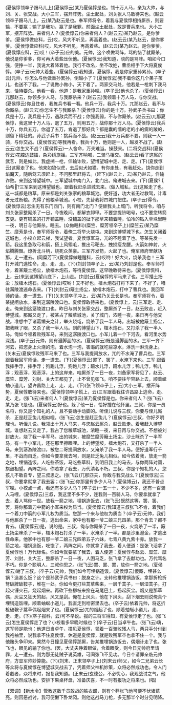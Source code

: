 <!-- { "loadSidebar": true } -->
(夏侯惇领卒子跚马儿上)(夏侯惇云)某乃夏侯惇是也。领十万人马，亲为大帅，与刘、关、张交战。大小三军，摆开阵势。尘土起处，刘关张人马敢待来也。(赵云领卒子跚马儿上，云)某乃赵云是也。奉军师将令，着我与夏侯惇相持厮杀，则要输，不要赢；输了是我功，赢了是我罪。前面尘土起处，敢是曹兵来也。大小三军，摆开阵势。来者何人？(夏侯惇云)你来者何人？(赵云云)某乃赵云，是你爹爹。(夏侯惇做应科，云)哎，风大不听见，再高着些。(赵云云)某乃赵云，是你爹爹。(夏侯惇做应科)哎，风大不听见，再高着些。(赵云云)某乃赵云。是你爹爹。(夏侯惇应科，云)哎！(卒子云)应的美。元帅，这个唤做骂阵，骂的恼了就厮杀。他说是你爹爹，你可再大着些压伏他。(夏侯惇云)我知道，晓的是骂阵。咱如今口强，便挣一半，我说大着降着他。我行不改名，坐不改姓，曹丞相手下大将夏侯惇。(卒子云)元帅大着些。(夏侯惇云)我知道，夏侯惇，我是你家重孙累孙。(卒子云)元帅，你怎么与他做重孙累孙，倒越小了？(夏侯惇云)我不着你这几个弟子孩儿，也送不了我。一了说做小做小，天下着了。两家交马处，他若是一枪刺下我马来，恰待要杀。他看一看，他道：是我家重孙哩。(卒子云)他也杀了。(夏侯惇云)兀那赵云，你领多少人马，与我厮杀来？(赵云云)我领着十万人马，与你交战。(夏侯惇云)你且住者，我拣兵书看一看。他兵十万，我兵十万。兀那赵云，我不与你厮杀。(赵云云)你怎生不与我厮杀？(夏侯惇云)你的是十万。孙武子兵书曰：你兵是十万，我兵是十万，遇敌兵而不战；你强我弱，不与你厮杀。(赵云云)兀那夏侯惇，我这里十万人马，退了五万，则用五万，战你那十万人马。(夏侯惇云)我兵十万，你兵五万。你退了五万，肯退了那好兵？都是囊的懦的老的小的瘸的跛的，则留下精壮的。孙武子兵书：挑兵而不战。(赵云云)我十万兵都不要，则我一人一骑，与你交战。(夏侯惇云)等我再看。我兵十万，他则是一人，越发不战了。(赵云云)怎生又不战？(夏侯惇云)一人舍命，万夫难当。操鼓来。(二将交战科)(夏侯惇云)花腔边鼓擂，杂彩绣旗摇。三军齐呐喊，二骑马相交。(赵云云)看了这厮的武艺，则是如此。我虚搠一枪，佯输诈败，望博望城中走、走、走。(下)(夏侯惇云)这厮走了也。他来如狼似虎，去后似犬如猫。有你走处，有我赶处。饶你走到焰魔天，随后驾云须赶上。不问那里赶将去。(赶下)(赵云上，云)某乃赵云，佯输诈败。来到这博望城中。三军望城中南门入，北门出。俺进城去来。(下)(夏侯?
仙希?三军来到这博望城也，跟着我赶杀进城去来。(做入城私，云)这厮走了也。这一城都是粮草。原来都是刘关张家的粮草城池。便好道，功大者无过救驾，计毒者无过断粮。先得了他粮草城池。小校，先替我将四城门把住。(卒子云)得令。(夏侯惇云)怎生无有东门西门，则有南门北门？便替我关上城门，听我将令，咱与刘关张家整厮杀了一日，今夜晚间，都解衣卸甲。不要您提铃喝号，也不要您转箭支更。更有铺盖的打开铺盖睡，没铺盖的扯下那草来铺着睡，怕冷的钻入草垛里睡一夜，明日与他厮杀。睡去。(众做睡科)(糜竺、糜芳领卒子上)(糜竺云)某乃糜竺、糜芳是也，奉军师将令，着俺二将举火烧屯。来到这博望城下也。怎生关闭着这城也，小校立起云梯，我试望者。夏侯惇军马，兀的不睡着了也。等某先发一箭。我这里急取弓和箭，搭上风翎毛，推出弓靶去，拽损瘦龙腰。火箭如神射，火焰腾腾飘。燎折北斗柄，烧死众英豪。三军齐发箭，火起了也。俺军师府里献功那，走一遭去。(同糜芳下)(夏侯惇做睡醒科，云)哎哟！好大火，烧杀我也！三军打开城门逃性命，走、走、走。(下)(刘封领卒子上，云)某乃刘封是也。奉军师将令，着某簸土扬尘，放檑木炮石，等待夏侯惇。这早晚敢待来也。(夏侯惇慌科，上，云)来到这博望山底下，上山走。(刘封云)夏侯惇的军马来了也。三军播土扬尘；放檑木炮石。(夏侯惇云)哎哟！又不好也，檑木炮石打将下来了。不好了，咱往潺陵渡逃命去来。(下)(刘封云)簸土扬尘，放檑木炮石，打中了曹兵也。我回军师的话，走一遭去。(下)(关末领卒子冲上，云)某乃关云长是也。奉军师将令，着某提闸放水，来到这潺陵渡口也。夏侯惇敢待来也。(夏侯惇上，云)三军走、走、走。俺来到这潺陵渡口也。昨日与刘关张家交战，整厮杀了一日，赵云败走，赶入博望城。那厮又走了，被某占了粮草城池，关了城门，浓睡一夜，来日再与他交战。准想中了诸葛懒夫之计，举火烧屯，烧杀了我一半人马。出城被他簸土扬尘，把我眯了眼，又杀了我一半人马。到的博望山下，檑木炮石，又打杀了我一半人马。俺如今领着败残军马，来到这潺陵渡口也。小军儿着一个下河去，看河里水势深浅。(卒子云)元帅，则有漫脚面的水。(夏侯惇云)既是漫脚面的水。三军一齐下河去，把您身上火烧的泡，着水泡一泡，害渴的就吃些凉水，淋洗一淋洗身上。(关末云)夏侯惇败残军马来了也。三军与我提闸放水，兀的不水淹了曹兵也。三军跟着我回军师话，走一遭去。(下)(夏侯惇云)罢了、罢了，水淹下来也。三军
跟着我摔手浮，摔手浮；狗跑儿浮，狗跑儿浮；跚水儿浮，跚水儿浮；鸭儿浮，鸭儿浮；观音浮，观音浮，上的这岸来。咱厮杀了一日一夜，刘备家军将见了，赵云、糜竺、糜芳、刘封、关大王都见了，止不曾见张飞。咱不要往华容路上去，顺着蜒蚰小道儿，望许昌路上走、走、走。(下)(张飞领卒子上，云)大小三军，摆开阵势，夏侯惇敢待来也。(夏侯惇领卒子慌上，云)三军跟着我往许昌路上逃命，走、走、走。(张飞云)来者何人？(夏侯惇云)某乃夏侯惇是也。你来者何人？(张飞云)某乃张飞是也。(夏侯惇云)好也。躲了他一日，恰好撞在他怀里。三叔，你是一员名将，你又是个知礼的人，且不要动手动脚的。听侄儿说与三叔，你要与侄儿厮杀．正是赶乏兔儿相似哩。(张飞云)怎生是赶乏兔儿？(夏侯惇云)三叔，你好歹明理也。听侄儿说。我领出十万人马来，与您赵云厮杀，赵云败走。着我赶入博望城。谁想赵云又走了。我占了您粮草城池，浓睡一夜，来日再与你交战。不想被刘封放火，烧了我一半军马。出的城来，被糜竺糜芳簸土扬尘，沙土眯杀了一半军马，有一半小军儿，还在那里擦眼哩。上的博望坡，檑木炮石，又打杀了一半人马。来到潺游陵渡口，被您二哥提闸放水，又淹杀了我一半人马。便好道军行千里，不战而自乏。你如今要拿我去呵，则是赶乏兔儿相似。如今依着我，放走一箭之地，埋锅造饭。人吃些茶饭，马吃些草料，到明日我上的马去，与你两阵对圆，旗鼓相望。两阵之间，你若拿了我去，万代清名不朽。三叔，你是个知礼的人，您孩儿不敢自专，望三叔思之。(张飞云)兀那匹夫，你敢与我交战么？(夏侯惇云)三叔，你要拿就拿了我去罢；(张飞云)你那里有多少人马？(夏侯博云)，我还不普点军哩。小校点一点，看还有多少人马？(卒子云)一五一十，不少不多，还有一百骑人马哩。(夏侯惇云)三叔，我这里不多不少，连我则一百骑人马，你要拿就拿了去，着人骂你一世。放我一箭之地，埋锅造饭去，(张飞云)既然这等，罢、罢、罢，将你那着刀中箭的小军来权为质当。(夏侯惇云)我知道三叔张飞不肯，着我们一个着刀中箭的小军儿权为质当。您那一个来与他权为质当？(卒子云)元帅，我们与他厮杀了一日一夜，逃出命来，家中也有那一爷二娘三兄四弟，那个肯去？都不肯去。(夏侯惇云)是，说的是。三叔，俺与你厮杀了一日一夜，火烧杀了一半，簸土扬尘眯杀了一半，檑木炮石打杀了一半，水淹杀了一半。都是沙里澄金，才逃出性命来。他家中也有那一爷二娘三兄四弟五子六妹，七青八黄九紫十赤。放我一
箭之地，埋锅造饭，吃饱了，两阵之间，你就拿了我去，着人便道：是张飞活拿了夏侯惇也！万代标名。你如今就要拿了我去，着人便道：夏侯惇与赵云、糜竺、糜芳、刘封、关大王，整厮杀了一日一夜，人困马乏，张飞拿了去献功也。万代骂名不朽。你是个聪明人，三叔你思之。(张飞云)罢、罢、罢，放你一箭之地。(夏侯惇云)谢了三叔。(卒子云)元帅，我们如今可埋锅造饭。(夏侯惇云)傻厮，埋甚么锅？造甚么饭？这个是孙武子兵书曰：脱身之计。支转他推埋锅造饭，拿那折枪折弩破牌破鞍子，堆在一处。你如今更打些蒿草柴来，一层千蒿子，一层湿蒿子。打起火镰火石，烧起烟来。再砍下些柳枝来拴在马尾巴土，扬起灰尘。烟又是那草偶，灰尘又狂天的起，风又是刮。俺在上风头，他在下风头，刮下烟去则说俺真个埋锅造饭哩。顺着蚰蜒小道儿，我直走到哈密里去也。(卒子云)依着元帅，将这折枪破鞍子蒿草偶起烟来了也。(夏侯惇云)兀的烟起了也，顺着蚰蜒小道儿，走、走、走。(下)(卒子报科，云)可不早说。报的三将军得知，有夏侯惇走了也。(张飞云)怎生夏侯惇走了也？小校看多早晚时候也？(卒子云)日当卓午也。(张飞云)嗨，这军师是能也：他道日当卓午，撞见夏侯惇，领着一百骑败残人马，两只手分付到我袍袖里，说我拿不住夏侯惇，休道是夏侯惇，就是败残军卒也拿不住一个。我与他赌头争印来。果然今日撞见夏侯惇那厮，告某推埋锅造饭去，偶烟计走了也。张飞也，眼见的输了你也。(罢，大丈夫睁着眼做，合着眼受，则今日元帅府里请罪，走一遭去。则为那无徒贼子说英雄，可间张飞不见功。今日个请罪亲临元帅府，方显军帅妙算能。(下)(刘末、正末领卒子上)(刘末云)师父，如今二兄弟云长等众将与夏候惇在博望城交战去了，凭着师父神机妙策，众将必然成功也。令人门着觑者，众将来时，报复我知道。(正末云)玄德公，不必忧心，我观战讨之气，他众将必然成功也。安排下果桌杯盘，准备庆喜，不一时有报功之将来也。(唱)

【双调】【新水令】管教这数千员敢战的铁衣郎，则有个莽张飞他可便不伏诸葛亮。则因恶战讨，我可便懒下卧龙冈。则他这战马刀枪，多无那半个时分见明降。

